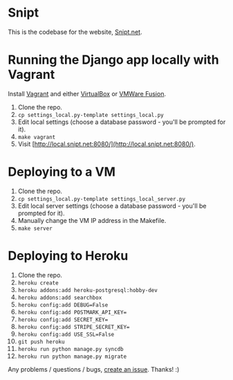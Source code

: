# Snipt

This is the codebase for the website, [Snipt.net](https://snipt.net/).

# Running the Django app locally with Vagrant

Install [Vagrant](https://www.vagrantup.com/) and either [VirtualBox](https://www.virtualbox.org/) or
[VMWare Fusion](http://www.vmware.com/products/fusion).

1. Clone the repo.
2. `cp settings_local.py-template settings_local.py`
3. Edit local settings (choose a database password - you'll be prompted for it).
4. `make vagrant`
5. Visit [http://local.snipt.net:8080/](http://local.snipt.net:8080/).

# Deploying to a VM

1. Clone the repo.
2. `cp settings_local.py-template settings_local_server.py`
3. Edit local server settings (choose a database password - you'll be prompted for it).
4. Manually change the VM IP address in the Makefile.
5. `make server`

# Deploying to Heroku

1. Clone the repo.
2. `heroku create`
3. `heroku addons:add heroku-postgresql:hobby-dev`
4. `heroku addons:add searchbox`
8. `heroku config:add DEBUG=False`
9. `heroku config:add POSTMARK_API_KEY=`
12. `heroku config:add SECRET_KEY=`
13. `heroku config:add STRIPE_SECRET_KEY=`
14. `heroku config:add USE_SSL=False`
15. `git push heroku`
16. `heroku run python manage.py syncdb`
17. `heroku run python manage.py migrate`

Any problems / questions / bugs, [create an issue](https://github.com/nicksergeant/snipt/issues). Thanks! :)
